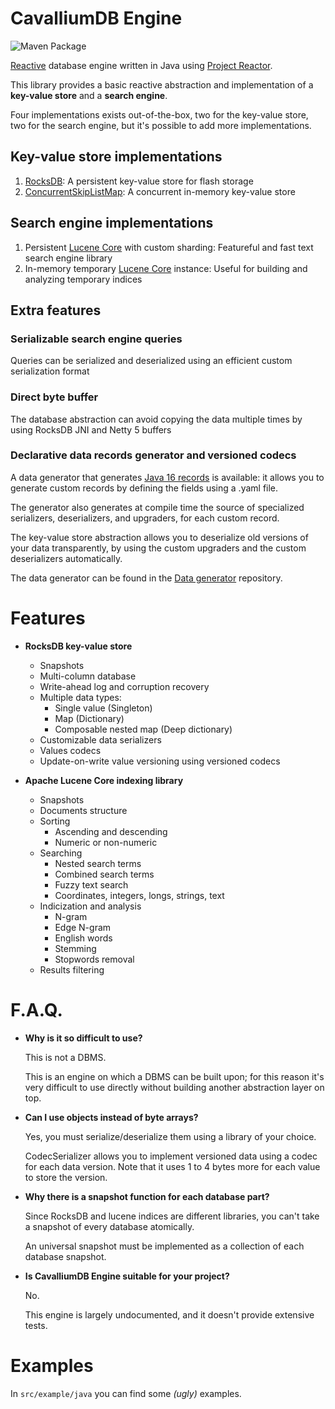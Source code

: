 # CavalliumDB Engine

![Maven Package](https://github.com/Cavallium/CavalliumDBEngine/workflows/Maven%20Package/badge.svg)

[Reactive](https://www.reactive-streams.org/) database engine written in Java using [Project Reactor](https://github.com/reactor/reactor-core).

This library provides a basic reactive abstraction and implementation of a **key-value store** and a **search engine**.

Four implementations exists out-of-the-box, two for the key-value store, two for the search engine, but it's possible to add more implementations.

## Key-value store implementations 

1. [RocksDB](https://github.com/facebook/rocksdb): A persistent key-value store for flash storage
3. [ConcurrentSkipListMap](https://docs.oracle.com/en/java/javase/16/docs/api/java.base/java/util/concurrent/ConcurrentSkipListMap.html): A concurrent in-memory key-value store

## Search engine implementations

1. Persistent [Lucene Core](https://github.com/apache/lucene) with custom sharding: Featureful and fast text search engine library
2. In-memory temporary [Lucene Core](https://github.com/apache/lucene) instance: Useful for building and analyzing temporary indices

## Extra features

### Serializable search engine queries

Queries can be serialized and deserialized using an efficient custom serialization format

### Direct byte buffer

The database abstraction can avoid copying the data multiple times by using RocksDB JNI and Netty 5 buffers

### Declarative data records generator and versioned codecs

A data generator that generates [Java 16 records](https://www.baeldung.com/java-record-keyword) is available:
it allows you to generate custom records by defining the fields using a .yaml file.

The generator also generates at compile time the source of specialized serializers,
deserializers, and upgraders, for each custom record.

The key-value store abstraction allows you to deserialize old versions of your data transparently, by using
the custom upgraders and the custom deserializers automatically.

The data generator can be found in the [Data generator](https://github.com/Cavallium/data-generator) repository.

# Features
- **RocksDB key-value store**
  - Snapshots
  - Multi-column database
  - Write-ahead log and corruption recovery
  - Multiple data types:
    - Single value (Singleton)
    - Map (Dictionary)
    - Composable nested map (Deep dictionary)
  - Customizable data serializers
  - Values codecs
  - Update-on-write value versioning using versioned codecs
  
- **Apache Lucene Core indexing library**
  - Snapshots
  - Documents structure
  - Sorting
    - Ascending and descending
    - Numeric or non-numeric
  - Searching
    - Nested search terms
    - Combined search terms
    - Fuzzy text search
    - Coordinates, integers, longs, strings, text
  - Indicization and analysis
    - N-gram
    - Edge N-gram
    - English words
    - Stemming
    - Stopwords removal
  - Results filtering

# F.A.Q.
- **Why is it so difficult to use?**
  
  This is not a DBMS.
  
  This is an engine on which a DBMS can be built upon; for this reason it's very difficult to use directly without building another abstraction layer on top.
  
- **Can I use objects instead of byte arrays?**
  
  Yes, you must serialize/deserialize them using a library of your choice.
  
  CodecSerializer allows you to implement versioned data using a codec for each data version.
  Note that it uses 1 to 4 bytes more for each value to store the version.
  
- **Why there is a snapshot function for each database part?**
  
  Since RocksDB and lucene indices are different libraries, you can't take a snapshot of every database atomically.
  
  An universal snapshot must be implemented as a collection of each database snapshot.
  
- **Is CavalliumDB Engine suitable for your project?**
  
  No.
  
  This engine is largely undocumented, and it doesn't provide extensive tests.

# Examples

In `src/example/java` you can find some *(ugly)* examples.
